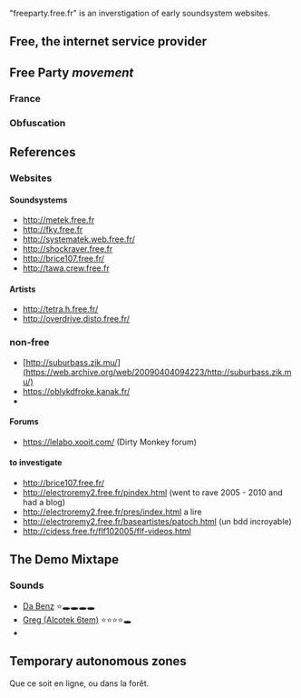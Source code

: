 "freeparty.free.fr" is an inverstigation of early soundsystem websites.

## Free, the internet service provider

## Free Party *movement*
### France

### Obfuscation


## References
### Websites
#### Soundsystems
* http://metek.free.fr
* http://fky.free.fr
* http://systematek.web.free.fr/
* http://shockraver.free.fr
* http://brice107.free.fr/
* http://tawa.crew.free.fr

#### Artists
* http://tetra.h.free.fr/
* http://overdrive.disto.free.fr/

### non-free
* [http://suburbass.zik.mu/](https://web.archive.org/web/20090404094223/http://suburbass.zik.mu/)
* https://oblykdfroke.kanak.fr/
* 

#### Forums
* https://lelabo.xooit.com/ (Dirty Monkey forum)

#### to investigate
* http://brice107.free.fr/
* http://electroremy2.free.fr/pindex.html (went to rave 2005 - 2010 and had a blog)
* http://electroremy2.free.fr/pres/index.html a lire
* http://electroremy2.free.fr/baseartistes/patoch.html (un bdd incroyable)
* http://cidess.free.fr/flf102005/flf-videos.html


## The Demo Mixtape
### Sounds
* [Da Benz](https://soundcloud.com/da-benz) ⭐🕳️🕳️🕳️🕳️
* [Greg (Alcotek 6tem)](http://overdrive.disto.free.fr/Mp3z/) ⭐⭐⭐⭐🕳️
* 

## Temporary autonomous zones
Que ce soit en ligne, ou dans la forêt.
